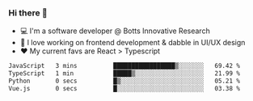 ### Hi there 👋

- 💻 I'm a software developer @ Botts Innovative Research
- 🔭 I love working on frontend development & dabble in UI/UX design
- ❤️ My current favs are React > Typescript

<!--[![wakatime](https://wakatime.com/badge/user/b5c44ac9-032b-4e67-a6d5-1044b80d90bd.svg)](https://wakatime.com/@b5c44ac9-032b-4e67-a6d5-1044b80d90bd)-->

<!--START_SECTION:waka-->

```txt
JavaScript   3 mins          █████████████████▒░░░░░░░   69.42 %
TypeScript   1 min           █████▒░░░░░░░░░░░░░░░░░░░   21.99 %
Python       0 secs          █▒░░░░░░░░░░░░░░░░░░░░░░░   05.21 %
Vue.js       0 secs          █░░░░░░░░░░░░░░░░░░░░░░░░   03.38 %
```

<!--END_SECTION:waka-->

<!--
**salsajeries/salsajeries** is a ✨ _special_ ✨ repository because its `README.md` (this file) appears on your GitHub profile.

Here are some ideas to get you started:

- 🔭 I’m currently working on ...
- 🌱 I’m currently learning ...
- 👯 I’m looking to collaborate on ...
- 🤔 I’m looking for help with ...
- 💬 Ask me about ...
- 📫 How to reach me: ...
- 😄 Pronouns: ...
- ⚡ Fun fact: ...
-->

